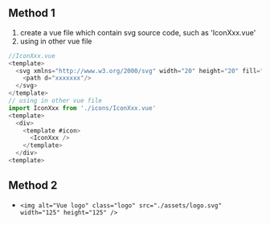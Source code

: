 ## Method 1

1. create a vue file which contain svg source code, such as 'IconXxx.vue'
2. using in other vue file

```ts
//IconXxx.vue
<template>
  <svg xmlns="http://www.w3.org/2000/svg" width="20" height="20" fill="currentColor">
    <path d="xxxxxxx"/>
  </svg>
</template>
// using in other vue file
import IconXxx from './icons/IconXxx.vue'
<template>
  <div>
    <template #icon>
      <IconXxx />
    </template>
  </div>
<template>   
```

## Method 2

- `<img alt="Vue logo" class="logo" src="./assets/logo.svg" width="125" height="125" />`
